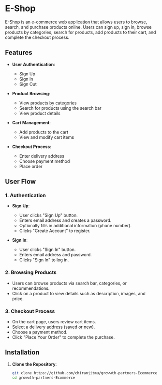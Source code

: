 # E-Shop

E-Shop is an e-commerce web application that allows users to browse, search, and purchase products online. Users can sign up, sign in, browse products by categories, search for products, add products to their cart, and complete the checkout process.

## Features

- **User Authentication**:
  - Sign Up
  - Sign In
  - Sign Out

- **Product Browsing**:
  - View products by categories
  - Search for products using the search bar
  - View product details

- **Cart Management**:
  - Add products to the cart
  - View and modify cart items

- **Checkout Process**:
  - Enter delivery address
  - Choose payment method
  - Place order

## User Flow

### 1. Authentication

- **Sign Up**:
  - User clicks "Sign Up" button.
  - Enters email address and creates a password.
  - Optionally fills in additional information (phone number).
  - Clicks "Create Account" to register.

- **Sign In**:
  - User clicks "Sign In" button.
  - Enters email address and password.
  - Clicks "Sign In" to log in.

### 2. Browsing Products

- Users can browse products via search bar, categories, or recommendations.
- Click on a product to view details such as description, images, and price.

### 3. Checkout Process

- On the cart page, users review cart items.
- Select a delivery address (saved or new).
- Choose a payment method.
- Click "Place Your Order" to complete the purchase.

## Installation

1. **Clone the Repository**:
   ```bash
   git clone https://github.com/chiranjitmu/growwth-partners-Ecommerce.git
   cd growwth-partners-Ecommerce
